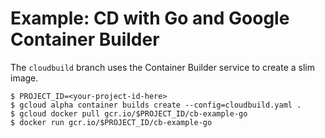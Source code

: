 # Example: CD with Go and Google Container Builder

The `cloudbuild` branch uses the Container Builder service to create a
slim image.

    $ PROJECT_ID=<your-project-id-here>
    $ gcloud alpha container builds create --config=cloudbuild.yaml .
    $ gcloud docker pull gcr.io/$PROJECT_ID/cb-example-go
    $ docker run gcr.io/$PROJECT_ID/cb-example-go
